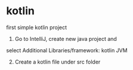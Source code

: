 # kotlin
first simple kotlin project 


1. Go to IntelliJ, create new java project and 
   
select Additional Libraries/framework: kotlin JVM

2. Create a kotlin file under src folder
